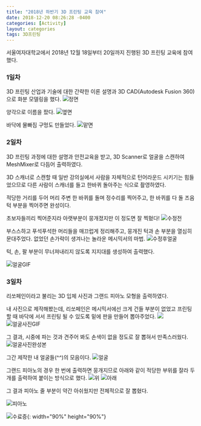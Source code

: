 ```yaml
---
title: "2018년 하반기 3D 프린팅 교육 참여"
date: 2018-12-20 08:26:28 -0400
categories: [Activity]
layout: categories
tags: 3D프린팅
---
```


서울여자대학교에서 2018년 12월 18일부터 20일까지 진행된 3D 프린팅 교육에 참여했다.

### 1일차

3D 프린팅 산업과 기술에 대한 간략한 이론 설명과 3D CAD(Autodesk Fusion 360)으로 화분 모델링을 했다.
![정면](/img/정면.png)

양각으로 이름을 팠다.
![옆면](/img/옆면.png)

바닥에 물빠짐 구멍도 만들었다.
![맡면](/img/밑면.png)


### 2일차

3D 프린팅 과정에 대한 설명과 안전교육을 받고, 3D Scanner로 얼굴을 스캔하여 MeshMixer로 다듬어 출력하였다.

3D 스캐너로 스캔할 때 일반 강의실에서 사람을 자체적으로 턴어라운드 시키기는 힘들었으므로 다른 사람이 스캐너를 들고 한바퀴 돌아주는 식으로 촬영하였다.

적당한 거리를 두어 머리 주변 한 바퀴를 돌며 정수리를 찍어주고, 한 바퀴를 다 돌 즈음 턱 부분을 찍어주면 완성이다.

초보자들끼리 찍어준지라 아랫부분이 뭉개졌지만 이 정도면 잘 찍혔다!
![수정전](/img/수정전.png)

부스스하고 푸석푸석한 머리들을 매끄럽게 정리해주고, 뭉개진 턱과 손 부분을 열심히 문대주었다. 없었던 손가락이 생겨나는 놀라운 메시믹서의 마법.
![수정후얼굴](/img/얼굴.png)

턱, 손, 팔 부분이 무너져내리지 않도록 지지대를 생성하여 출력했다.

![얼굴GIF](/img/프린팅영상2.gif)

### 3일차

리쏘페인이라고 불리는 3D 입체 사진과 그랜드 피아노 모형을 출력하였다.

내 사진으로 제작해봤는데, 리쏘페인은 메시믹서에선 크게 건들 부분이 없었고 프린팅 할 때 바닥에 서서 프린팅 될 수 있도록 밑에 판을 만들어 뽑아주었다.
![](/img/사진.png)
![얼굴사진GIF](/img/프린팅영상.gif)

그 결과, 시중에 파는 것과 견주어 봐도 손색이 없을 정도로 잘 뽑혀서 만족스러웠다.
![얼굴사진완성본](/img/프린팅사진.jpg)

그간 제작한 내 얼굴들(^^)의 모음이다.
![얼굴](/img/프린팅얼굴.jpg)

그랜드 피아노의 경우 한 번에 출력하면 뭉개지므로 아래와 같이 적당한 부위를 잘라 두 개를 출력하여 붙이는 방식으로 했다.
![위](/img/위.png)
![아래](/img/아래.png)

그 결과 피아노 줄 부분이 약간 아쉬웠지만 전체적으로 잘 뽑혔다.

![피아노](/img/프린팅피아노.jpg)


![수료증](/img/프린팅.jpg){: width="90%" height="90%"}
